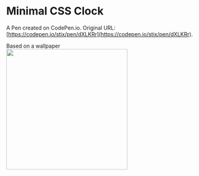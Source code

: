 # Minimal CSS Clock

A Pen created on CodePen.io. Original URL: [https://codepen.io/stix/pen/dXLKRr](https://codepen.io/stix/pen/dXLKRr).

Based on a wallpaper
<img src="http://i.imgur.com/uxSehiw.jpg" style="width:320px;height:auto;display:block;">